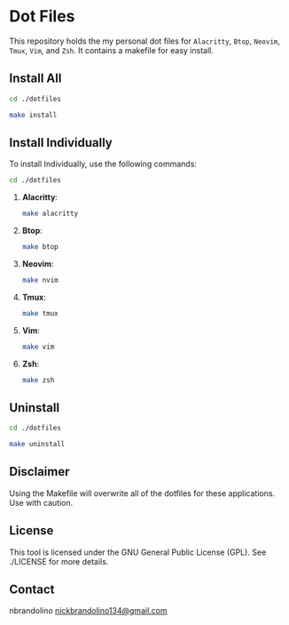 # Dot Files
This repository holds the my personal dot files for `Alacritty`, `Btop`, `Neovim`, `Tmux`, `Vim`, and `Zsh`. It contains a makefile for easy install.

## Install All
```bash
cd ./dotfiles
```
```bash
make install
```

## Install Individually
To install Individually, use the following commands:
```bash
cd ./dotfiles
```
1. **Alacritty**:
    ```bash
    make alacritty
    ```
2. **Btop**:
    ```bash
    make btop
    ```
3. **Neovim**:
    ```bash
    make nvim
    ```
4. **Tmux**:
    ```bash
    make tmux
    ```
5. **Vim**:
    ```bash
    make vim
    ```
6. **Zsh**:
    ```bash
    make zsh
    ```

## Uninstall
```bash
cd ./dotfiles
```
```bash
make uninstall
```

## Disclaimer
Using the Makefile will overwrite all of the dotfiles for these applications. Use with caution.

## License
This tool is licensed under the GNU General Public License (GPL). See ./LICENSE for more details.

## Contact
nbrandolino
nickbrandolino134@gmail.com
